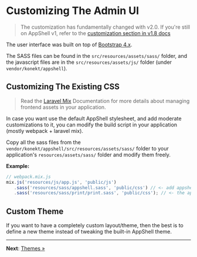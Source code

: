 # Customizing The Admin UI

> The customization has fundamentally changed with v2.0. If you're still on AppShell v1, refer to
> the [customization section in v1.8 docs](https://konekt.dev/appshell/1.8/customize-admin-ui)

The user interface was built on top of [Bootstrap 4.x](https://getbootstrap.com/docs/4.5).

The SASS files can be found in the `src/resources/assets/sass/` folder, and the javascript files are
in the `src/resources/assets/js/` folder (under `vendor/konekt/appshell`).

## Customizing The Existing CSS

> Read the [Laravel Mix](https://laravel.com/docs/8.x/mix#sass) Documentation for more details about
> managing frontend assets in your application.

In case you want use the default AppShell stylesheet, and add moderate customizations to it,
you can modify the build script in your application (mostly webpack + laravel mix).

Copy all the sass files from the
`vendor/konekt/appshell/src/resources/assets/sass/` folder to your application's
`resources/assets/sass/` folder and modify them freely.

**Example:**

```js
// webpack.mix.js
mix.js('resources/js/app.js', 'public/js')
   .sass('resources/sass/appshell.sass', 'public/css') // <- add appshell to mix config
   .sass('resources/sass/print/print.sass', 'public/css'); // <- the appshell print css
```

## Custom Theme

If you want to have a completely custom layout/theme, then the best is to define a new theme instead
of tweaking the built-in AppShell theme.

---

**Next**: [Themes &raquo;](themes.md)
